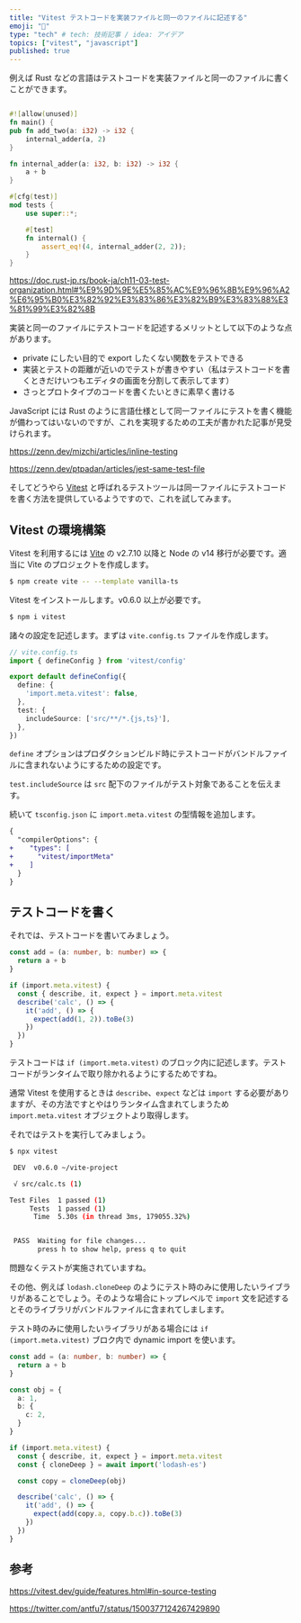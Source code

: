 ```yaml
---
title: "Vitest テストコードを実装ファイルと同一のファイルに記述する"
emoji: "🙌"
type: "tech" # tech: 技術記事 / idea: アイデア
topics: ["vitest", "javascript"]
published: true
---
```


例えば Rust などの言語はテストコードを実装ファイルと同一のファイルに書くことができます。

```rust

#![allow(unused)]
fn main() {
pub fn add_two(a: i32) -> i32 {
    internal_adder(a, 2)
}

fn internal_adder(a: i32, b: i32) -> i32 {
    a + b
}

#[cfg(test)]
mod tests {
    use super::*;

    #[test]
    fn internal() {
        assert_eq!(4, internal_adder(2, 2));
    }
}
```

https://doc.rust-jp.rs/book-ja/ch11-03-test-organization.html#%E9%9D%9E%E5%85%AC%E9%96%8B%E9%96%A2%E6%95%B0%E3%82%92%E3%83%86%E3%82%B9%E3%83%88%E3%81%99%E3%82%8B

実装と同一のファイルにテストコードを記述するメリットとして以下のような点があります。

- private にしたい目的で export したくない関数をテストできる
- 実装とテストの距離が近いのでテストが書きやすい（私はテストコードを書くときだけいつもエディタの画面を分割して表示してます）
- さっとプロトタイプのコードを書くたいときに素早く書ける

JavaScript には Rust のように言語仕様として同一ファイルにテストを書く機能が備わってはいないのですが、これを実現するための工夫が書かれた記事が見受けられます。

https://zenn.dev/mizchi/articles/inline-testing

https://zenn.dev/ptpadan/articles/jest-same-test-file

そしてどうやら [Vitest](https://zenn.dev/ptpadan/articles/jest-same-test-file#discuss) と呼ばれるテストツールは同一ファイルにテストコードを書く方法を提供しているようですので、これを試してみます。

## Vitest の環境構築

Vitest を利用するには [Vite](https://vitejs.dev/) の v2.7.10 以降と Node の v14 移行が必要です。適当に Vite のプロジェクトを作成します。

```sh
$ npm create vite -- --template vanilla-ts
```

Vitest をインストールします。v0.6.0 以上が必要です。

```sh
$ npm i vitest
```

諸々の設定を記述します。まずは `vite.config.ts` ファイルを作成します。

```ts:vite.config.ts
// vite.config.ts
import { defineConfig } from 'vitest/config'

export default defineConfig({
  define: {
    'import.meta.vitest': false,
  },
  test: {
    includeSource: ['src/**/*.{js,ts}'],
  },
})
```

`define` オプションはプロダクションビルド時にテストコードがバンドルファイルに含まれないようにするための設定です。

`test.includeSource` は `src` 配下のファイルがテスト対象であることを伝えます。

続いて `tsconfig.json` に `import.meta.vitest` の型情報を追加します。

```diff son:tsconfig.json
{
  "compilerOptions": {
+    "types": [
+      "vitest/importMeta"
+    ]
  }
}
```

## テストコードを書く

それでは、テストコードを書いてみましょう。

```ts
const add = (a: number, b: number) => {
  return a + b
}

if (import.meta.vitest) {
  const { describe, it, expect } = import.meta.vitest
  describe('calc', () => {
    it('add', () => {
      expect(add(1, 2)).toBe(3)
    })
  })
}
```

テストコードは `if (import.meta.vitest)` のブロック内に記述します。テストコードがランタイムで取り除かれるようにするためですね。

通常 Vitest を使用するときは `describe`、`expect` などは `import` する必要がありますが、その方法ですとやはりランタイム含まれてしまうため `import.meta.vitest` オブジェクトより取得します。

それではテストを実行してみましょう。

```sh
$ npx vitest

 DEV  v0.6.0 ~/vite-project

 √ src/calc.ts (1)

Test Files  1 passed (1)
     Tests  1 passed (1)
      Time  5.30s (in thread 3ms, 179055.32%)


 PASS  Waiting for file changes...
       press h to show help, press q to quit
```

問題なくテストが実施されていますね。

その他、例えば `lodash.cloneDeep` のようにテスト時のみに使用したいライブラリがあることでしょう。そのような場合にトップレベルで `import` 文を記述するとそのライブラリがバンドルファイルに含まれてしまします。

テスト時のみに使用したいライブラリがある場合には `if (import.meta.vitest)` ブロク内で dynamic import を使います。

```ts
const add = (a: number, b: number) => {
  return a + b
}

const obj = {
  a: 1,
  b: {
    c: 2,
  }
}

if (import.meta.vitest) {
  const { describe, it, expect } = import.meta.vitest
  const { cloneDeep } = await import('lodash-es')

  const copy = cloneDeep(obj)

  describe('calc', () => {
    it('add', () => {
      expect(add(copy.a, copy.b.c)).toBe(3)
    })
  })
}
```

## 参考

https://vitest.dev/guide/features.html#in-source-testing

https://twitter.com/antfu7/status/1500377124267429890
